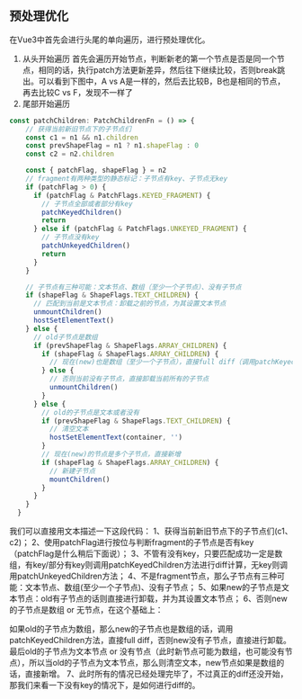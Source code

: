 
## 预处理优化

在Vue3中首先会进行头尾的单向遍历，进行预处理优化。

1. 从头开始遍历
首先会遍历开始节点，判断新老的第一个节点是否是同一个节点，相同的话，执行patch方法更新差异，然后往下继续比较，否则break跳出。可以看到下图中，A vs A是一样的，然后去比较B，B也是相同的节点，再去比较C vs F，发现不一样了
2. 尾部开始遍历

```js
const patchChildren: PatchChildrenFn = () => {
    // 获得当前新旧节点下的子节点们
    const c1 = n1 && n1.children
    const prevShapeFlag = n1 ? n1.shapeFlag : 0
    const c2 = n2.children

    const { patchFlag, shapeFlag } = n2
    // fragment有两种类型的静态标记：子节点有key、子节点无key
    if (patchFlag > 0) {
      if (patchFlag & PatchFlags.KEYED_FRAGMENT) {
        // 子节点全部或者部分有key
        patchKeyedChildren()
        return
      } else if (patchFlag & PatchFlags.UNKEYED_FRAGMENT) {
        // 子节点没有key
        patchUnkeyedChildren()
        return
      }
    }

    // 子节点有三种可能：文本节点、数组（至少一个子节点）、没有子节点
    if (shapeFlag & ShapeFlags.TEXT_CHILDREN) {
      // 匹配到当前是文本节点：卸载之前的节点，为其设置文本节点
      unmountChildren()
      hostSetElementText()
    } else {
      // old子节点是数组
      if (prevShapeFlag & ShapeFlags.ARRAY_CHILDREN) {
        if (shapeFlag & ShapeFlags.ARRAY_CHILDREN) {
          // 现在(new)也是数组（至少一个子节点），直接full diff（调用patchKeyedChildren()）
        } else {
          // 否则当前没有子节点，直接卸载当前所有的子节点
          unmountChildren()
        }
      } else {
        // old的子节点是文本或者没有
        if (prevShapeFlag & ShapeFlags.TEXT_CHILDREN) {
          // 清空文本
          hostSetElementText(container, '')
        }
        // 现在(new)的节点是多个子节点，直接新增
        if (shapeFlag & ShapeFlags.ARRAY_CHILDREN) {
          // 新建子节点
          mountChildren()
        }
      }
    }
  }
  ```

我们可以直接用文本描述一下这段代码：
1、获得当前新旧节点下的子节点们(c1、c2)；
2、使用patchFlag进行按位与判断fragment的子节点是否有key（patchFlag是什么稍后下面说）；
3、不管有没有key，只要匹配成功一定是数组，有key/部分有key则调用patchKeyedChildren方法进行diff计算，无key则调用patchUnkeyedChildren方法；
4、不是fragment节点，那么子节点有三种可能：文本节点、数组(至少一个子节点)、没有子节点；
5、如果new的子节点是文本节点：old有子节点的话则直接进行卸载，并为其设置文本节点；
6、否则new的子节点是数组 or 无节点，在这个基础上：

如果old的子节点为数组，那么new的子节点也是数组的话，调用patchKeyedChildren方法，直接full diff，否则new没有子节点，直接进行卸载。
最后old的子节点为文本节点 or 没有节点（此时新节点可能为数组，也可能没有节点），所以当old的子节点为文本节点，那么则清空文本，new节点如果是数组的话，直接新增。
7、此时所有的情况已经处理完毕了，不过真正的diff还没开始，那我们来看一下没有key的情况下，是如何进行diff的。
